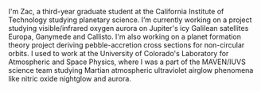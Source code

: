 I'm Zac, a third-year graduate student at the California Institute of Technology studying planetary science. I’m currently working on a project studying visible/infrared oxygen aurora on Jupiter's icy Galilean satellites Europa, Ganymede and Callisto. I'm also working on a planet formation theory project deriving pebble-accretion cross sections for non-circular orbits. I used to work at the University of Colorado's Laboratory for Atmospheric and Space Physics, where I was a part of the MAVEN/IUVS science team studying Martian atmospheric ultraviolet airglow phenomena like nitric oxide nightglow and aurora.

